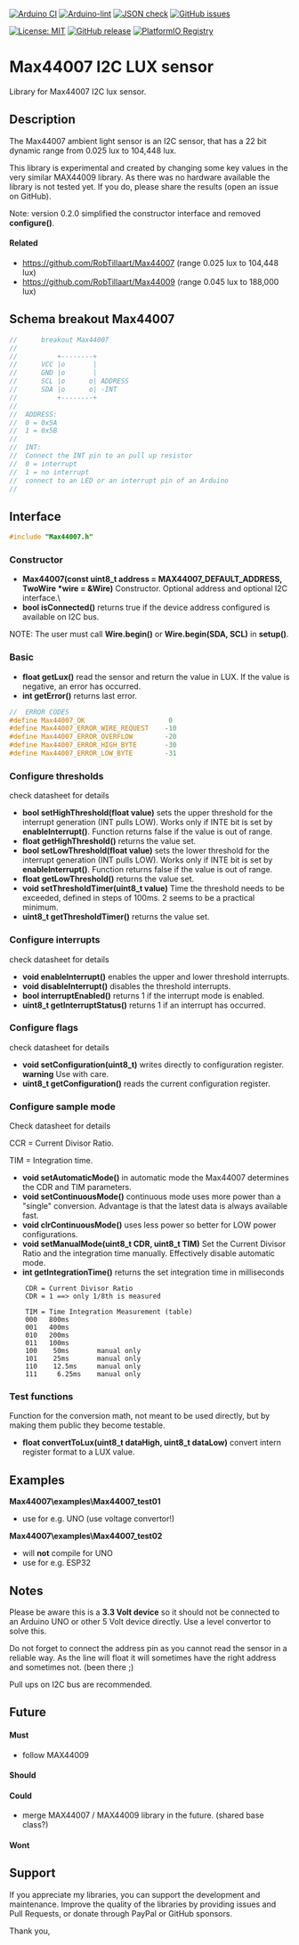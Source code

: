 
[![Arduino CI](https://github.com/RobTillaart/Max44007/workflows/Arduino%20CI/badge.svg)](https://github.com/marketplace/actions/arduino_ci)
[![Arduino-lint](https://github.com/RobTillaart/Max44007/actions/workflows/arduino-lint.yml/badge.svg)](https://github.com/RobTillaart/Max44007/actions/workflows/arduino-lint.yml)
[![JSON check](https://github.com/RobTillaart/Max44007/actions/workflows/jsoncheck.yml/badge.svg)](https://github.com/RobTillaart/Max44007/actions/workflows/jsoncheck.yml)
[![GitHub issues](https://img.shields.io/github/issues/RobTillaart/Max44007.svg)](https://github.com/RobTillaart/Max44007/issues)

[![License: MIT](https://img.shields.io/badge/license-MIT-green.svg)](https://github.com/RobTillaart/Max44007/blob/master/LICENSE)
[![GitHub release](https://img.shields.io/github/release/RobTillaart/Max44007.svg?maxAge=3600)](https://github.com/RobTillaart/Max44007/releases)
[![PlatformIO Registry](https://badges.registry.platformio.org/packages/robtillaart/library/Max44007.svg)](https://registry.platformio.org/libraries/robtillaart/Max44007)


# Max44007 I2C LUX sensor

Library for Max44007 I2C lux sensor.


## Description

The Max44007 ambient light sensor is an I2C sensor, that has a 22 bit
dynamic range from 0.025 lux to 104,448 lux.

This library is experimental and created by changing some key values in the
very similar MAX44009 library. As there was no hardware available the library
is not tested yet. If you do, please share the results (open an issue on GitHub).

Note: version 0.2.0 simplified the constructor interface and removed **configure()**.


#### Related

- https://github.com/RobTillaart/Max44007  (range 0.025 lux to 104,448 lux)
- https://github.com/RobTillaart/Max44009  (range 0.045 lux to 188,000 lux)


## Schema breakout Max44007


```cpp
//      breakout Max44007
//
//          +--------+
//      VCC |o       |
//      GND |o       |
//      SCL |o      o| ADDRESS
//      SDA |o      o| -INT
//          +--------+
//
//  ADDRESS:
//  0 = 0x5A
//  1 = 0x5B
//
//  INT:
//  Connect the INT pin to an pull up resistor
//  0 = interrupt
//  1 = no interrupt
//  connect to an LED or an interrupt pin of an Arduino
//
```


## Interface

```cpp
#include "Max44007.h"
```

### Constructor

- **Max44007(const uint8_t address = MAX44007_DEFAULT_ADDRESS, TwoWire \*wire = &Wire)** Constructor.
Optional address and optional I2C interface.\
- **bool isConnected()** returns true if the device address configured is available on I2C bus.

NOTE: The user must call **Wire.begin()** or **Wire.begin(SDA, SCL)** in **setup()**.


### Basic

- **float getLux()** read the sensor and return the value in LUX. If the value is negative, an error has occurred.
- **int getError()** returns last error.

```cpp
//  ERROR CODES
#define Max44007_OK                     0
#define Max44007_ERROR_WIRE_REQUEST    -10
#define Max44007_ERROR_OVERFLOW        -20
#define Max44007_ERROR_HIGH_BYTE       -30
#define Max44007_ERROR_LOW_BYTE        -31
```


### Configure thresholds

check datasheet for details

- **bool setHighThreshold(float value)** sets the upper threshold for the interrupt
generation (INT pulls LOW). Works only if INTE bit is set by **enableInterrupt()**.
Function returns false if the value is out of range.
- **float getHighThreshold()** returns the value set.
- **bool setLowThreshold(float value)** sets the lower threshold for the interrupt
generation (INT pulls LOW). Works only if INTE bit is set by **enableInterrupt()**.
Function returns false if the value is out of range.
- **float getLowThreshold()** returns the value set.
- **void setThresholdTimer(uint8_t value)** Time the threshold needs to be exceeded,
defined in steps of 100ms. 2 seems to be a practical minimum.
- **uint8_t getThresholdTimer()** returns the value set.


### Configure interrupts

check datasheet for details

- **void enableInterrupt()** enables the upper and lower threshold interrupts.
- **void disableInterrupt()** disables the threshold interrupts.
- **bool interruptEnabled()** returns 1 if the interrupt mode is enabled.
- **uint8_t getInterruptStatus()** returns 1 if an interrupt has occurred.


### Configure flags

check datasheet for details

- **void setConfiguration(uint8_t)** writes directly to configuration register.
**warning** Use with care.
- **uint8_t getConfiguration()** reads the current configuration register.


### Configure sample mode

Check datasheet for details

CCR = Current Divisor Ratio.

TIM = Integration time.

- **void setAutomaticMode()** in automatic mode the Max44007 determines the CDR and TIM
parameters.
- **void setContinuousMode()** continuous mode uses more power than a "single" conversion.
Advantage is that the latest data is always available fast.
- **void clrContinuousMode()** uses less power so better for LOW power configurations.
- **void setManualMode(uint8_t CDR, uint8_t TIM)** Set the Current Divisor Ratio and the
integration time manually. Effectively disable automatic mode.
- **int getIntegrationTime()** returns the set integration time in milliseconds

```
    CDR = Current Divisor Ratio
    CDR = 1 ==> only 1/8th is measured

    TIM = Time Integration Measurement (table)
    000   800ms
    001   400ms
    010   200ms
    011   100ms
    100    50ms       manual only
    101    25ms       manual only
    110    12.5ms     manual only
    111     6.25ms    manual only
```


### Test functions

Function for the conversion math, not meant to be used directly,
but by making them public they become testable.

- **float convertToLux(uint8_t dataHigh, uint8_t dataLow)** convert intern register
format to a LUX value.


## Examples

**Max44007\examples\Max44007_test01**
- use for e.g. UNO (use voltage convertor!)

**Max44007\examples\Max44007_test02**
- will **not** compile for UNO
- use for e.g. ESP32


## Notes

Please be aware this is a **3.3 Volt device** so it should not be connected
to an Arduino UNO or other 5 Volt device directly.
Use a level convertor to solve this.

Do not forget to connect the address pin as you cannot read the sensor
in a reliable way. As the line will float it will sometimes have the
right address and sometimes not. (been there ;)

Pull ups on I2C bus are recommended.


## Future

#### Must

- follow MAX44009

#### Should

#### Could

- merge MAX44007 / MAX44009 library in the future. (shared base class?)

#### Wont


## Support

If you appreciate my libraries, you can support the development and maintenance.
Improve the quality of the libraries by providing issues and Pull Requests, or
donate through PayPal or GitHub sponsors.

Thank you,

